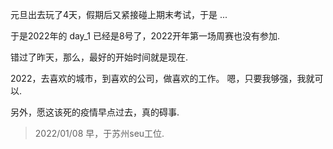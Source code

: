 元旦出去玩了4天，假期后又紧接碰上期末考试，于是 ...

于是2022年的 day_1 已经是8号了，2022开年第一场周赛也没有参加.

错过了昨天，那么，最好的开始时间就是现在.

2022，去喜欢的城市，到喜欢的公司，做喜欢的工作。 嗯，只要我够强，我就可以.

另外，愿这该死的疫情早点过去，真的碍事.

> 2022/01/08 早，于苏州seu工位.
